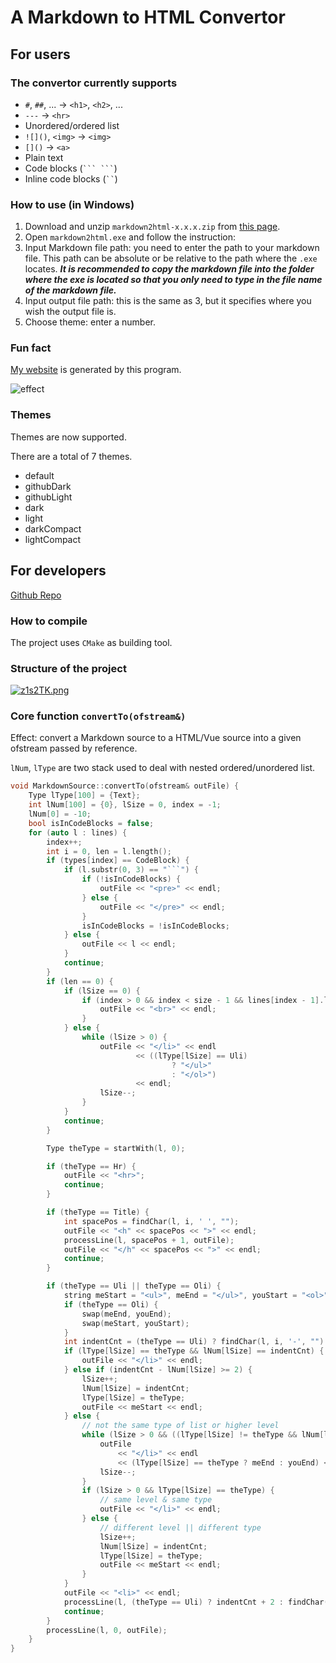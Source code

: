 # A Markdown to HTML Convertor

## For users

### The convertor currently supports

- `#`, `##`, ... -> `<h1>`, `<h2>`, ...
- `---` -> `<hr>`
- Unordered/ordered list
- `![]()`, `<img>` -> `<img>`
- `[]()` -> `<a>`
- Plain text
- Code blocks (` ``` ``` `)
- Inline code blocks (` `` `)

### How to use (in Windows)

1. Download and unzip `markdown2html-x.x.x.zip` from [this page](https://github.com/zijunhz/markdown2html/releases/latest).
2. Open `markdown2html.exe` and follow the instruction:
3. Input Markdown file path: you need to enter the path to your markdown file. This path can be absolute or be relative to the path where the `.exe` locates. ***It is recommended to copy the markdown file into the folder where the exe is located so that you only need to type in the file name of the markdown file.***
4. Input output file path: this is the same as 3, but it specifies where you wish the output file is.
5. Choose theme: enter a number.

### Fun fact

[My website](https://zpatronus.top) is generated by this program.

![effect](https://media.githubusercontent.com/media/zijunhz/markdown2html/main/docs/Screenshot%202022-08-09%20030738.png)

### Themes

Themes are now supported.

There are a total of 7 themes.

- default
- githubDark
- githubLight
- dark
- light
- darkCompact
- lightCompact

## For developers

[Github Repo](https://github.com/zijunhz/markdown2html)

### How to compile

The project uses `CMake` as building tool.

### Structure of the project

[![z1s2TK.png](https://s1.ax1x.com/2022/11/22/z1s2TK.png)](https://imgse.com/i/z1s2TK)

### Core function `convertTo(ofstream&)`

Effect: convert a Markdown source to a HTML/Vue source into a given ofstream passed by reference.

`lNum`, `lType` are two stack used to deal with nested ordered/unordered list.

```cpp
void MarkdownSource::convertTo(ofstream& outFile) {
    Type lType[100] = {Text};
    int lNum[100] = {0}, lSize = 0, index = -1;
    lNum[0] = -10;
    bool isInCodeBlocks = false;
    for (auto l : lines) {
        index++;
        int i = 0, len = l.length();
        if (types[index] == CodeBlock) {
            if (l.substr(0, 3) == "```") {
                if (!isInCodeBlocks) {
                    outFile << "<pre>" << endl;
                } else {
                    outFile << "</pre>" << endl;
                }
                isInCodeBlocks = !isInCodeBlocks;
            } else {
                outFile << l << endl;
            }
            continue;
        }
        if (len == 0) {
            if (lSize == 0) {
                if (index > 0 && index < size - 1 && lines[index - 1].length() > 0 && lines[index + 1].length() > 0 && startWith(lines[index - 1], 0) == Text && startWith(lines[index + 1], 0) == Text) {
                    outFile << "<br>" << endl;
                }
            } else {
                while (lSize > 0) {
                    outFile << "</li>" << endl
                            << ((lType[lSize] == Uli)
                                    ? "</ul>"
                                    : "</ol>")
                            << endl;
                    lSize--;
                }
            }
            continue;
        }

        Type theType = startWith(l, 0);

        if (theType == Hr) {
            outFile << "<hr>";
            continue;
        }

        if (theType == Title) {
            int spacePos = findChar(l, i, ' ', "");
            outFile << "<h" << spacePos << ">" << endl;
            processLine(l, spacePos + 1, outFile);
            outFile << "</h" << spacePos << ">" << endl;
            continue;
        }

        if (theType == Uli || theType == Oli) {
            string meStart = "<ul>", meEnd = "</ul>", youStart = "<ol>", youEnd = "</ol>";
            if (theType == Oli) {
                swap(meEnd, youEnd);
                swap(meStart, youStart);
            }
            int indentCnt = (theType == Uli) ? findChar(l, i, '-', "") : findDigit(l, i);
            if (lType[lSize] == theType && lNum[lSize] == indentCnt) {
                outFile << "</li>" << endl;
            } else if (indentCnt - lNum[lSize] >= 2) {
                lSize++;
                lNum[lSize] = indentCnt;
                lType[lSize] = theType;
                outFile << meStart << endl;
            } else {
                // not the same type of list or higher level
                while (lSize > 0 && ((lType[lSize] != theType && lNum[lSize] == indentCnt) || lNum[lSize] - indentCnt >= 2)) {
                    outFile
                        << "</li>" << endl
                        << (lType[lSize] == theType ? meEnd : youEnd) << endl;
                    lSize--;
                }
                if (lSize > 0 && lType[lSize] == theType) {
                    // same level & same type
                    outFile << "</li>" << endl;
                } else {
                    // different level || different type
                    lSize++;
                    lNum[lSize] = indentCnt;
                    lType[lSize] = theType;
                    outFile << meStart << endl;
                }
            }
            outFile << "<li>" << endl;
            processLine(l, (theType == Uli) ? indentCnt + 2 : findChar(l, indentCnt, '.', "") + 2, outFile);
            continue;
        }
        processLine(l, 0, outFile);
    }
}
```
